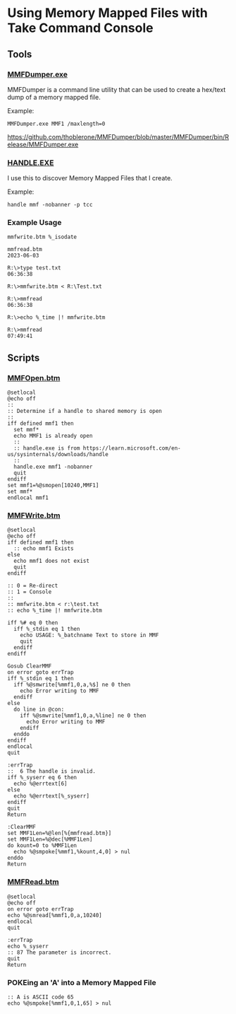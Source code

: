 # Using Memory Mapped Files with Take Command Console

## Tools

### <u>MMFDumper.exe</u>
MMFDumper is a command line utility that can be used to create a hex/text dump of a memory mapped file.

Example:
```dos
MMFDumper.exe MMF1 /maxlength=0
```


https://github.com/thoblerone/MMFDumper/blob/master/MMFDumper/bin/Release/MMFDumper.exe

### <u>HANDLE.EXE</u>
I use this to discover Memory Mapped Files that I create.

Example:
```dos
handle mmf -nobanner -p tcc
```

### Example Usage
```dos
mmfwrite.btm %_isodate

mmfread.btm
2023-06-03
```

```dos
R:\>type test.txt
06:36:38

R:\>mmfwrite.btm < R:\Test.txt

R:\>mmfread
06:36:38
```

```dos
R:\>echo %_time |! mmfwrite.btm

R:\>mmfread
07:49:41
```
## Scripts

### <u>MMFOpen.btm</u>

```dos
@setlocal
@echo off
::
:: Determine if a handle to shared memory is open
::
iff defined mmf1 then
  set mmf*
  echo MMF1 is already open
  ::
  :: handle.exe is from https://learn.microsoft.com/en-us/sysinternals/downloads/handle
  ::
  handle.exe mmf1 -nobanner
  quit
endiff
set mmf1=%@smopen[10240,MMF1]
set mmf*
endlocal mmf1
```

### <u>MMFWrite.btm</u>
```dos
@setlocal
@echo off
iff defined mmf1 then
  :: echo mmf1 Exists
else
  echo mmf1 does not exist
  quit
endiff

:: 0 = Re-direct
:: 1 = Console
::
:: mmfwrite.btm < r:\test.txt
:: echo %_time |! mmfwrite.btm

iff %# eq 0 then
  iff %_stdin eq 1 then
    echo USAGE: %_batchname Text to store in MMF
    quit
  endiff
endiff

Gosub ClearMMF
on error goto errTrap
iff %_stdin eq 1 then
  iff %@smwrite[%mmf1,0,a,%$] ne 0 then
    echo Error writing to MMF
  endiff
else
  do line in @con:
    iff %@smwrite[%mmf1,0,a,%line] ne 0 then
      echo Error writing to MMF
    endiff
  enddo
endiff
endlocal
quit

:errTrap
::  6 The handle is invalid.
iff %_syserr eq 6 then
  echo %@errtext[6]
else
  echo %@errtext[%_syserr]
endiff
quit
Return

:ClearMMF
set MMF1Len=%@len[%{mmfread.btm}]
set MMF1Len=%@dec[%MMF1Len]
do kount=0 to %MMF1Len
  echo %@smpoke[%mmf1,%kount,4,0] > nul
enddo
Return
```
### <u>MMFRead.btm</u>
```dos
@setlocal
@echo off
on error goto errTrap
echo %@smread[%mmf1,0,a,10240]
endlocal
quit

:errTrap
echo %_syserr
:: 87 The parameter is incorrect.
quit
Return
```

### POKEing an 'A' into a Memory Mapped File
```dos
:: A is ASCII code 65
echo %@smpoke[%mmf1,0,1,65] > nul
```
